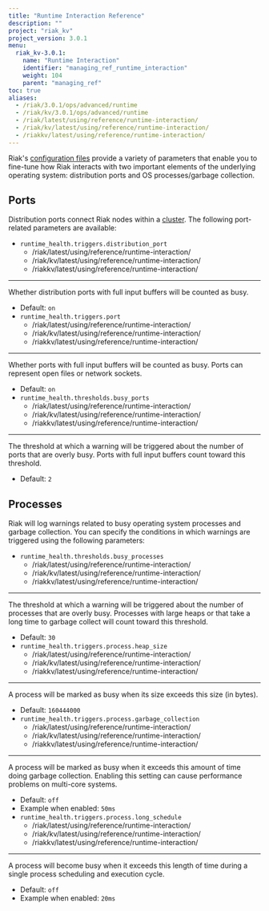 ```yaml
---
title: "Runtime Interaction Reference"
description: ""
project: "riak_kv"
project_version: 3.0.1
menu:
  riak_kv-3.0.1:
    name: "Runtime Interaction"
    identifier: "managing_ref_runtime_interaction"
    weight: 104
    parent: "managing_ref"
toc: true
aliases:
  - /riak/3.0.1/ops/advanced/runtime
  - /riak/kv/3.0.1/ops/advanced/runtime
  - /riak/latest/using/reference/runtime-interaction/
  - /riak/kv/latest/using/reference/runtime-interaction/
  - /riakkv/latest/using/reference/runtime-interaction/
---
```


[config reference]: {{<baseurl>}}riak/kv/3.0.1/configuring/reference
[concept clusters]: {{<baseurl>}}riak/kv/3.0.1/learn/concepts/clusters

Riak's [configuration files][config reference] provide a variety of parameters that
enable you to fine-tune how Riak interacts with two important elements
of the underlying operating system: distribution ports and OS
processes/garbage collection.

## Ports

Distribution ports connect Riak nodes within a [cluster][concept clusters]. The
following port-related parameters are available:

* `runtime_health.triggers.distribution_port`
  - /riak/latest/using/reference/runtime-interaction/
  - /riak/kv/latest/using/reference/runtime-interaction/
  - /riakkv/latest/using/reference/runtime-interaction/
---
Whether distribution
  ports with full input buffers will be counted as busy.
  * Default: `on`
* `runtime_health.triggers.port`
  - /riak/latest/using/reference/runtime-interaction/
  - /riak/kv/latest/using/reference/runtime-interaction/
  - /riakkv/latest/using/reference/runtime-interaction/
---
Whether ports with full input
  buffers will be counted as busy. Ports can represent open files or network sockets.
  * Default: `on`
* `runtime_health.thresholds.busy_ports`
  - /riak/latest/using/reference/runtime-interaction/
  - /riak/kv/latest/using/reference/runtime-interaction/
  - /riakkv/latest/using/reference/runtime-interaction/
---
The threshold at which a
  warning will be triggered about the number of ports that are overly
  busy. Ports with full input buffers count toward this threshold.
  * Default: `2`

## Processes

Riak will log warnings related to busy operating system processes and
garbage collection. You can specify the conditions in which warnings are
triggered using the following parameters:

* `runtime_health.thresholds.busy_processes`
  - /riak/latest/using/reference/runtime-interaction/
  - /riak/kv/latest/using/reference/runtime-interaction/
  - /riakkv/latest/using/reference/runtime-interaction/
---
The threshold at which
  a warning will be triggered about the number of processes that are
  overly busy. Processes with large heaps or that take a long time to
  garbage collect will count toward this threshold.
  * Default: `30`
* `runtime_health.triggers.process.heap_size`
  - /riak/latest/using/reference/runtime-interaction/
  - /riak/kv/latest/using/reference/runtime-interaction/
  - /riakkv/latest/using/reference/runtime-interaction/
---
A process will be
  marked as busy when its size exceeds this size (in bytes).
  * Default: `160444000`
* `runtime_health.triggers.process.garbage_collection`
  - /riak/latest/using/reference/runtime-interaction/
  - /riak/kv/latest/using/reference/runtime-interaction/
  - /riakkv/latest/using/reference/runtime-interaction/
---
A process
  will be marked as busy when it exceeds this amount of time doing
  garbage collection. Enabling this setting can cause performance
  problems on multi-core systems.
  * Default: `off`
  * Example when enabled: `50ms`
* `runtime_health.triggers.process.long_schedule`
  - /riak/latest/using/reference/runtime-interaction/
  - /riak/kv/latest/using/reference/runtime-interaction/
  - /riakkv/latest/using/reference/runtime-interaction/
---
A process will
  become busy when it exceeds this length of time during a single
  process scheduling and execution cycle.
  * Default: `off`
  * Example when enabled: `20ms`



